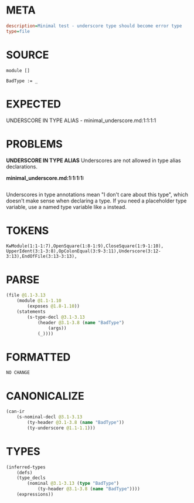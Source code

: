 # META
~~~ini
description=Minimal test - underscore type should become error type
type=file
~~~
# SOURCE
~~~roc
module []

BadType := _
~~~
# EXPECTED
UNDERSCORE IN TYPE ALIAS - minimal_underscore.md:1:1:1:1
# PROBLEMS
**UNDERSCORE IN TYPE ALIAS**
Underscores are not allowed in type alias declarations.

**minimal_underscore.md:1:1:1:1:**
```roc

```


Underscores in type annotations mean "I don't care about this type", which doesn't make sense when declaring a type. If you need a placeholder type variable, use a named type variable like `a` instead.

# TOKENS
~~~zig
KwModule(1:1-1:7),OpenSquare(1:8-1:9),CloseSquare(1:9-1:10),
UpperIdent(3:1-3:8),OpColonEqual(3:9-3:11),Underscore(3:12-3:13),EndOfFile(3:13-3:13),
~~~
# PARSE
~~~clojure
(file @1.1-3.13
	(module @1.1-1.10
		(exposes @1.8-1.10))
	(statements
		(s-type-decl @3.1-3.13
			(header @3.1-3.8 (name "BadType")
				(args))
			(_))))
~~~
# FORMATTED
~~~roc
NO CHANGE
~~~
# CANONICALIZE
~~~clojure
(can-ir
	(s-nominal-decl @3.1-3.13
		(ty-header @3.1-3.8 (name "BadType"))
		(ty-underscore @1.1-1.1)))
~~~
# TYPES
~~~clojure
(inferred-types
	(defs)
	(type_decls
		(nominal @3.1-3.13 (type "BadType")
			(ty-header @3.1-3.8 (name "BadType"))))
	(expressions))
~~~
